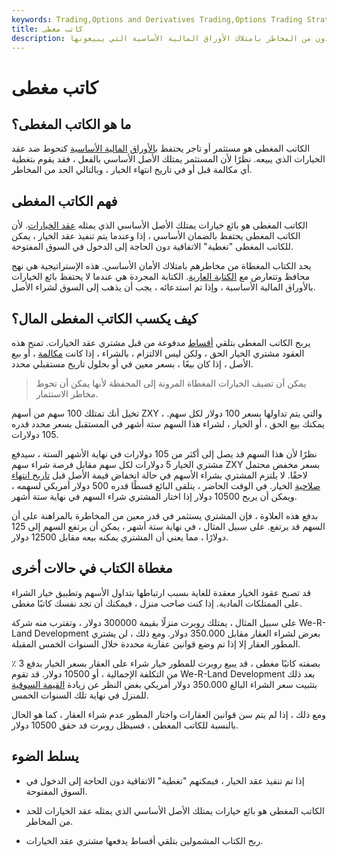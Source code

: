 ```yaml
---
keywords: Trading,Options and Derivatives Trading,Options Trading Strategy and Education,Options and Derivatives,Strategy and Education
title: كاتب مغطى
description: الكتاب المغطىون هم مستثمرون يحدون من المخاطر بامتلاك الأوراق المالية الأساسية التي يبيعونها.
---
```


# كاتب مغطى
## ما هو الكاتب المغطى؟

الكاتب المغطى هو مستثمر أو تاجر يحتفظ [بالأوراق](/hedge) [المالية الأساسية](/underlying-security) كتحوط ضد عقد الخيارات الذي يبيعه. نظرًا لأن المستثمر يمتلك الأصل الأساسي بالفعل ، فقد يقوم بتغطية أي مكالمة قبل أو في تاريخ انتهاء الخيار ، وبالتالي الحد من المخاطر.

## فهم الكاتب المغطى

الكاتب المغطى هو بائع خيارات يمتلك الأصل الأساسي الذي يمثله [عقد الخيارات](/optionscontract). لأن الكاتب المغطى يحتفظ بالضمان الأساسي ، إذا وعندما يتم تنفيذ عقد الخيار ، يمكن للكاتب المغطى "تغطية" الاتفاقية دون الحاجة إلى الدخول في السوق المفتوحة.

يحد الكتاب المغطاة من مخاطرهم بامتلاك الأمان الأساسي. هذه الإستراتيجية هي نهج محافظ وتتعارض مع [الكتابة العارية](/naked-writer). الكتابة المجردة هي عندما لا يحتفظ بائع الخيارات بالأوراق المالية الأساسية ، وإذا تم استدعائه ، يجب أن يذهب إلى السوق لشراء الأصل.

## كيف يكسب الكاتب المغطى المال؟

يربح الكاتب المغطى بتلقي [أقساط](/premium) مدفوعة من قبل مشتري عقد الخيارات. تمنح هذه العقود مشتري الخيار الحق ، ولكن ليس الالتزام ، بالشراء ، إذا كانت [مكالمة](/calloption) ، أو بيع الأصل ، إذا كان بيعًا ، بسعر معين في أو بحلول تاريخ مستقبلي محدد.

> يمكن أن تضيف الخيارات المغطاة المرونة إلى المحفظة لأنها يمكن أن تحوط مخاطر الاستثمار.

>

تخيل أنك تمتلك 100 سهم من أسهم ZXY ، والتي يتم تداولها بسعر 100 دولار لكل سهم. يمكنك بيع الحق ، أو الخيار ، لشراء هذا السهم ستة أشهر في المستقبل بسعر محدد قدره 105 دولارات.

نظرًا لأن هذا السهم قد يصل إلى أكثر من 105 دولارات في نهاية الأشهر الستة ، سيدفع مشتري الخيار 5 دولارات لكل سهم مقابل فرصة شراء سهم ZXY بسعر مخفض محتمل لاحقًا. لا يلتزم المشتري بشراء الأسهم في حالة انخفاض قيمة الأصل قبل [تاريخ انتهاء صلاحية](/expirationdate) الخيار. في الوقت الحاضر ، يتلقى البائع قسطًا قدره 500 دولار أمريكي لسهمه ، ويمكن أن يربح 10500 دولار إذا اختار المشتري شراء السهم في نهاية ستة أشهر.

بدفع هذه العلاوة ، فإن المشتري يستثمر في قدر معين من المخاطرة بالمراهنة على أن السهم قد يرتفع. على سبيل المثال ، في نهاية ستة أشهر ، يمكن أن يرتفع السهم إلى 125 دولارًا ، مما يعني أن المشتري يمكنه بيعه مقابل 12500 دولار.

## مغطاة الكتاب في حالات أخرى

قد تصبح عقود الخيار معقدة للغاية بسبب ارتباطها بتداول الأسهم وتطبيق خيار الشراء على الممتلكات المادية. إذا كنت صاحب منزل ، فيمكنك أن تجد نفسك كاتبًا مغطى.

على سبيل المثال ، يمتلك روبرت منزلًا بقيمة 300000 دولار ، وتقترب منه شركة We-R-Land Development بعرض لشراء العقار مقابل 350.000 دولار. ومع ذلك ، لن يشتري المطور العقار إلا إذا تم وضع قوانين عقارية محددة خلال السنوات الخمس المقبلة.

بصفته كاتبًا مغطى ، قد يبيع روبرت للمطور خيار شراء على العقار بسعر الخيار بدفع 3 ٪ من التكلفة الإجمالية ، أو 10500 دولار. قد تقوم We-R-Land Development بعد ذلك بتثبيت سعر الشراء البالغ 350.000 دولار أمريكي بغض النظر عن زيادة [القيمة السوقية](/marketvalue) للمنزل في نهاية تلك السنوات الخمس.

ومع ذلك ، إذا لم يتم سن قوانين العقارات واختار المطور عدم شراء العقار ، كما هو الحال بالنسبة للكاتب المغطى ، فسيظل روبرت قد حقق 10500 دولار.

## يسلط الضوء

- إذا تم تنفيذ عقد الخيار ، فيمكنهم "تغطية" الاتفاقية دون الحاجة إلى الدخول في السوق المفتوحة.

- الكاتب المغطى هو بائع خيارات يمتلك الأصل الأساسي الذي يمثله عقد الخيارات للحد من المخاطر.

- ربح الكتاب المشمولين بتلقي أقساط يدفعها مشتري عقد الخيارات.

